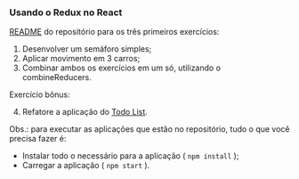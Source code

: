 ### Usando o Redux no React


[README](https://github.com/tryber/exercise-react-with-redux-intro) do repositório para os três primeiros exercícios:

1. Desenvolver um semáforo simples;
2. Aplicar movimento em 3 carros;
3. Combinar ambos os exercícios em um só, utilizando o combineReducers.


Exercício bônus:

4. Refatore a aplicação do [Todo List](https://app.betrybe.com/course/front-end/react/tests/rtl-queries-events-async/exercicios/exercicio-1-todo-list?use_case=side_bar).




Obs.: para executar as aplicações que estão no repositório, tudo o que você precisa fazer é:
- Instalar todo o necessário para a aplicação ( `npm install` );
- Carregar a aplicação ( `npm start` ).

